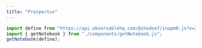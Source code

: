 ```yaml
---
title: "Prospectus"
---
```

```js
import define from "https://api.observablehq.com/@shadoof/inapm0.js?v=3";
import { getNotebook } from "./components/getNotebook.js";
getNotebook(define);
```
<div id="notebook"></div>